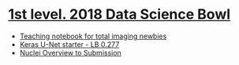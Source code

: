 # [1st level. 2018 Data Science Bowl](https://www.kaggle.com/c/data-science-bowl-2018)
- [Teaching notebook for total imaging newbies](https://www.kaggle.com/stkbailey/teaching-notebook-for-total-imaging-newbies)
- [Keras U-Net starter - LB 0.277](https://www.kaggle.com/keegil/keras-u-net-starter-lb-0-277)
- [Nuclei Overview to Submission](https://www.kaggle.com/kmader/nuclei-overview-to-submission)
